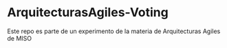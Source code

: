 # ArquitecturasAgiles-Voting
Este repo es parte de un experimento de la materia de Arquitecturas Agiles de MISO
